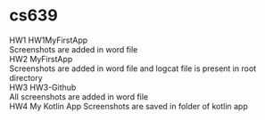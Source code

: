 # cs639

HW1 HW1MyFirstApp  
Screenshots are added in word file  
HW2 MyFirstApp  
Screenshots are added in word file and logcat file is present in root directory  
HW3 HW3-Github  
All screenshots are added in word file  
HW4 My Kotlin App
Screenshots are saved in folder of kotlin app
